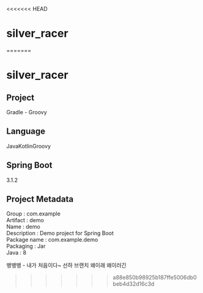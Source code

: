 <<<<<<< HEAD
# silver_racer
=======
# silver_racer

## Project

Gradle - Groovy

## Language

JavaKotlinGroovy

## Spring Boot

3.1.2

## Project Metadata

Group : com.example  
Artifact : demo  
Name : demo  
Description : Demo project for Spring Boot  
Package name : com.example.demo  
Packaging : Jar  
Java : 8

뱅뱅뱅 - 내가 처음이다~
선하 브랜치 왜이래
왜이러긴
>>>>>>> a88e850b98925b187ffe5006db0beb4d32d16c3d
